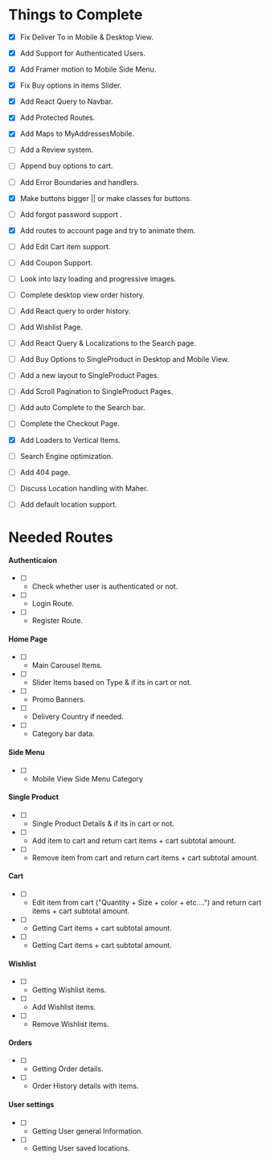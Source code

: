 # Things to Complete

- [x] Fix Deliver To in Mobile & Desktop View.

- [x] Add Support for Authenticated Users.

- [x] Add Framer motion to Mobile Side Menu.

- [x] Fix Buy options in items Slider.

- [x] Add React Query to Navbar.

- [x] Add Protected Routes.

- [x] Add Maps to MyAddressesMobile.

- [ ] Add a Review system.

- [ ] Append buy options to cart.

- [ ] Add Error Boundaries and handlers.

- [x] Make buttons bigger || or make classes for buttons.

- [ ] Add forgot password support .

- [x] Add routes to account page and try to animate them.

- [ ] Add Edit Cart item support.

- [ ] Add Coupon Support.

- [ ] Look into lazy loading and progressive images.

- [ ] Complete desktop view order history.

- [ ] Add React query to order history.

- [ ] Add Wishlist Page.

- [ ] Add React Query & Localizations to the Search page.

- [ ] Add Buy Options to SingleProduct in Desktop and Mobile View.

- [ ] Add a new layout to SingleProduct Pages.

- [ ] Add Scroll Pagination to SingleProduct Pages.

- [ ] Add auto Complete to the Search bar.

- [ ] Complete the Checkout Page.

- [x] Add Loaders to Vertical Items.

- [ ] Search Engine optimization.

- [ ] Add 404 page.

- [ ] Discuss Location handling with Maher.

- [ ] Add default location support.

# Needed Routes

#### Authenticaion

- [ ] - Check whether user is authenticated or not.
- [ ] - Login Route.
- [ ] - Register Route.

#### Home Page

- [ ] - Main Carousel Items.
- [ ] - Slider Items based on Type & if its in cart or not.
- [ ] - Promo Banners.
- [ ] - Delivery Country if needed.
- [ ] - Category bar data.

#### Side Menu

- [ ] - Mobile View Side Menu Category

#### Single Product

- [ ] - Single Product Details & if its in cart or not.
- [ ] - Add item to cart and return cart items + cart subtotal amount.
- [ ] - Remove item from cart and return cart items + cart subtotal amount.

#### Cart

- [ ] - Edit item from cart ("Quantity + Size + color + etc....") and return cart items + cart subtotal amount.
- [ ] - Getting Cart items + cart subtotal amount.
- [ ] - Getting Cart items + cart subtotal amount.

#### Wishlist

- [ ] - Getting Wishlist items.
- [ ] - Add Wishlist items.
- [ ] - Remove Wishlist items.

#### Orders

- [ ] - Getting Order details.
- [ ] - Order History details with items.

#### User settings

- [ ] - Getting User general Information.
- [ ] - Getting User saved locations.
